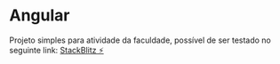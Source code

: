 # Angular

Projeto simples para atividade da faculdade, possível de ser testado no seguinte link:
[StackBlitz ⚡️](https://stackblitz.com/edit/angular-ivy-g7nti9)
